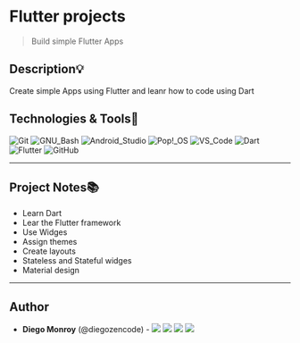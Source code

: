 # Flutter projects
> Build simple Flutter Apps


## Description:bulb:
Create simple Apps using Flutter and leanr how to code using Dart

## Technologies & Tools:wrench:

![Git](https://img.shields.io/badge/≡-Git-F05032?logo=git&style=flat-square&labelColor=282828)
![GNU_Bash](https://img.shields.io/badge/≡-GNU_Bash-4EAA25?logo=GNU-Bash&style=flat-square&labelColor=282828)
![Android_Studio](https://img.shields.io/badge/≡-Android_Studio-4EAA25?logo=Android-Studio&style=flat-square&labelColor=282828)
![Pop!_OS](https://img.shields.io/badge/≡-Pop!_OS-48B9C7?logo=Pop_OS&style=flat-square&labelColor=282828)
![VS_Code](https://img.shields.io/badge/≡-VS_Code-007ACC?logo=visual-studio-code&style=flat-square&logoColor=007ACC&labelColor=282828)
![Dart](https://img.shields.io/badge/≡-Dart-0175C2?logo=Dart&style=flat-square&logoColor=0175C2&labelColor=282828)
![Flutter](https://img.shields.io/badge/≡-Flutter-02569B?logo=Flutter&style=flat-square&logoColor=02569B&labelColor=282828)
![GitHub](https://img.shields.io/badge/≡-GitHub-181717?logo=GitHub&style=flat-square&labelColor=282828)

---

## Project Notes:books:
* Learn Dart
* Lear the Flutter framework
* Use Widges
* Assign themes
* Create layouts
* Stateless and Stateful widges
* Material design

---

## Author
* **Diego Monroy** (@diegozencode) - [<img src="https://img.shields.io/badge/Portfolio-20d6fe.svg?&style=plastic"/>](https://diegozencode.github.io/)
[<img src="https://img.shields.io/badge/Twitter-1DA1F2.svg?&style=plastic&logo=twitter&logoColor=white"/>](https://twitter.com/diegozencode)
[<img src="https://img.shields.io/badge/Linkedin-0A66C2.svg?&style=plastic&logo=linkedin&logoColor=white"/>](https://www.linkedin.com/in/diegozencode)
[<img src="https://img.shields.io/badge/GitHub-181717.svg?&style=plastic&logo=github&logoColor=white"/>](https://github.com/diegozencode)
